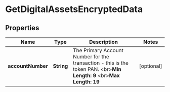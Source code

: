 

# GetDigitalAssetsEncryptedData

## Properties

Name | Type | Description | Notes
------------ | ------------- | ------------- | -------------
**accountNumber** | **String** | The Primary Account Number for the transaction - this is the token PAN. &lt;br&gt;__Min Length: 9__ &lt;br&gt;__Max Length: 19__  |  [optional]



